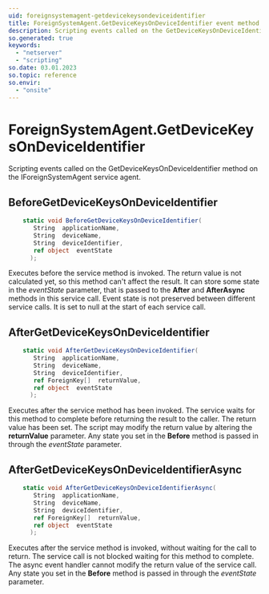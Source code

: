 ```yaml
---
uid: foreignsystemagent-getdevicekeysondeviceidentifier
title: ForeignSystemAgent.GetDeviceKeysOnDeviceIdentifier event method
description: Scripting events called on the GetDeviceKeysOnDeviceIdentifier method on the ForeignSystemAgent service agent.
so.generated: true
keywords:
  - "netserver"
  - "scripting"
so.date: 03.01.2023
so.topic: reference
so.envir:
  - "onsite"
---
```

# ForeignSystemAgent.GetDeviceKeysOnDeviceIdentifier

Scripting events called on the <see cref='M:SuperOffice.CRM.Services.IForeignSystemAgent.GetDeviceKeysOnDeviceIdentifier'>GetDeviceKeysOnDeviceIdentifier</see> method on the <see cref='IForeignSystemAgent'>IForeignSystemAgent</see>  service agent.

## BeforeGetDeviceKeysOnDeviceIdentifier
```cs
    static void BeforeGetDeviceKeysOnDeviceIdentifier(
       String  applicationName,
       String  deviceName,
       String  deviceIdentifier,
       ref object  eventState
      );
```
Executes before the service method is invoked.
The return value is not calculated yet, so this method can't affect the result.
It can store some state in the *eventState* parameter, that is passed to the **After** and **AfterAsync** methods in this service call.
Event state is not preserved between different service calls. It is set to null at the start of each service call.
## AfterGetDeviceKeysOnDeviceIdentifier
```cs
    static void AfterGetDeviceKeysOnDeviceIdentifier(
       String  applicationName,
       String  deviceName,
       String  deviceIdentifier,
       ref ForeignKey[]  returnValue,
       ref object  eventState
      );
```
Executes after the service method has been invoked. The service waits for this method to complete before returning the result to the caller.
The return value has been set. The script may modify the return value by altering the **returnValue** parameter.
Any state you set in the **Before** method is passed in through the *eventState* parameter.
## AfterGetDeviceKeysOnDeviceIdentifierAsync
```cs
    static void AfterGetDeviceKeysOnDeviceIdentifierAsync(
       String  applicationName,
       String  deviceName,
       String  deviceIdentifier,
       ref ForeignKey[]  returnValue,
       ref object  eventState
      );
```
Executes after the service method is invoked, without waiting for the call to return.
The service call is not blocked waiting for this method to complete.
The async event handler cannot modify the return value of the service call.
Any state you set in the **Before** method is passed in through the *eventState* parameter.

